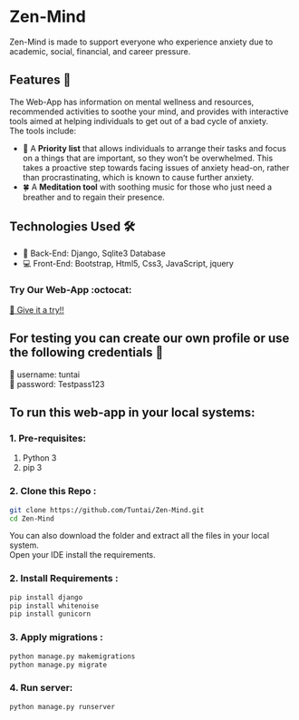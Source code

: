 # Zen-Mind
Zen-Mind is made to support everyone who experience anxiety due to academic, social, financial, and career pressure.

## Features :information_desk_person:
The Web-App has information on mental wellness and resources, recommended activities to soothe your mind, and provides with interactive tools aimed at helping individuals to get out of a bad cycle of anxiety. <br>
The tools include: 
 - :memo: A **Priority list** that allows individuals to arrange their tasks and focus on a things that are important, so they won’t be overwhelmed. This takes a proactive step towards facing issues of anxiety head-on, rather than procrastinating, which is known to cause further anxiety. <br>
 - :four_leaf_clover: A **Meditation tool** with soothing music for those who just need a breather and to regain their presence.

## Technologies Used :hammer_and_wrench:
 - :construction: Back-End: Django, Sqlite3 Database
 - :computer: Front-End: Bootstrap, Html5, Css3, JavaScript, jquery
 
 ### Try Our Web-App :octocat:
 <a href="https://zen-mind-django-app.herokuapp.com/" target="_blank">:sunflower: Give it a try!!</a>

## For testing you can create our own profile or use the following credentials :closed_lock_with_key:
:robot: username: tuntai <br>
:key: password: Testpass123

## To run this web-app in your local systems:

### 1. Pre-requisites:
1. Python 3
2. pip 3
### 2. Clone this Repo :
```sh
git clone https://github.com/Tuntai/Zen-Mind.git
cd Zen-Mind
```
You can also download the folder and extract all the files in your local system.<br>
Open your IDE install the requirements.
### 2. Install Requirements :
```sh
pip install django
pip install whitenoise
pip install gunicorn
```
### 3. Apply migrations : 
```sh
python manage.py makemigrations
python manage.py migrate
```
### 4. Run server:
```sh
python manage.py runserver
```
